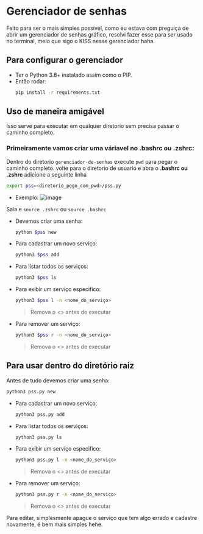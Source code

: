 # Gerenciador de senhas 
Feito para ser o mais simples possivel, como eu estava com preguiça de abrir um gerenciador de senhas gráfico, resolvi fazer esse para ser usado no terminal, meio que sigo o KISS nesse gerenciador haha.
## Para configurar o gerenciador
- Ter o Python 3.8+ instalado assim como o PIP.
- Então rodar:
    ```sh
    pip install -r requirements.txt
    ```
## Uso de maneira amigável
Isso serve para executar em qualquer diretorio sem precisa passar o caminho completo.

### Primeiramente vamos criar uma váriavel no .bashrc ou .zshrc:

Dentro do diretorio `gerenciador-de-senhas` execute `pwd` para pegar o caminho completo. volte para o diretorio de usuario e abra o **.bashrc ou .zshrc** adicione a seguinte linha

```sh
export pss=<diretorio_pego_com_pwd>/pss.py
```
- Exemplo:
![image](https://user-images.githubusercontent.com/76446913/138572625-baf6852d-9da1-4d27-b627-cfad5ff82148.png)


Saia e `source .zshrc` ou `source .bashrc`
- Devemos criar uma senha:
    ```sh
    python $pss new
    ```
- Para cadastrar um novo serviço:
    ```sh
    python3 $pss add
    ```
- Para listar todos os serviços:
    ```sh
    python3 $pss ls
    ```
- Para exibir um serviço especifico:
    ```sh
    python3 $pss l -n <nome_do_serviço>
    ```
    > Remova o <> antes de executar
- Para remover um serviço:
    ```sh
    python3 $pss r -n <nome_do_serviço>
    ```
    > Remova o <> antes de executar

## Para usar dentro do diretório raiz
Antes de tudo devemos criar uma senha:
```sh
python3 pss.py new
```
- Para cadastrar um novo serviço:
    ```sh
    python3 pss.py add
    ```
- Para listar todos os serviços:
    ```sh
    python3 pss.py ls
    ```
- Para exibir um serviço especifico:
    ```sh
    python3 pss.py l -n <nome_do_serviço>
    ```
    > Remova o <> antes de executar
- Para remover um serviço:
    ```sh
    python3 pss.py r -n <nome_do_serviço>
    ```
    > Remova o <> antes de executar

Para editar, simplesmente apague o serviço que tem algo errado e cadastre novamente, é bem mais simples hehe.
